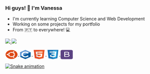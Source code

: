 ### Hi guys! 👋 I'm Vanessa

<!--
**Nessvh/Nessvh** is a ✨ _special_ ✨ repository because its `README.md` (this file) appears on your GitHub profile.
-->
- I'm currently learning Computer Science and Web Development
- Working on some projects for my portfolio
- From 🇵🇹 to everywhere! 💻

<div>
  <a href="https://github.com/Nessvh">
  <img height="160em" src="https://github-readme-stats.vercel.app/api?username=nessvh&show_icons=true&theme=dark&include_all_commits=true&count_private=true"/>
  <img height="160em" src="https://github-readme-stats.vercel.app/api/top-langs/?username=nessvh&layout=compact&langs_count=7&theme=dark"/>
</div>
  
<div style="display: inline_block"><br> 
  <img align="center" alt="Nessvah-Ubuntu" height="30" width="40" src="https://github.com/devicons/devicon/blob/master/icons/ubuntu/ubuntu-plain.svg">
  <img align="center" alt="Nessvah-C" height="30" width="40" src="https://github.com/devicons/devicon/blob/master/icons/c/c-original.svg">
  <img align="center" alt="Nessvah-HTML" height="30" width="40" src="https://github.com/devicons/devicon/blob/master/icons/html5/html5-original.svg">
  <img align="center" alt="Nessvah-CSS" height="30" width="40" src="https://github.com/devicons/devicon/blob/master/icons/css3/css3-original.svg">
  <img align="center" alt="Nessvah-Bootstrap" height="30" width="40" src="https://github.com/devicons/devicon/blob/master/icons/bootstrap/bootstrap-plain.svg">   
</div>

  ![Snake animation](https://github.com/nessvh/nessvh/blob/output/github-contribution-grid-snake.svg)
 
